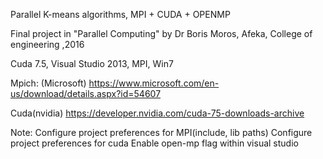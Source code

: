 Parallel K-means algorithms, MPI + CUDA + OPENMP

Final project in "Parallel Computing" by Dr Boris Moros, Afeka, College of engineering ,2016

Cuda 7.5, 
Visual Studio 2013, 
MPI, 
Win7

Mpich: (Microsoft)
https://www.microsoft.com/en-us/download/details.aspx?id=54607

Cuda(nvidia)
https://developer.nvidia.com/cuda-75-downloads-archive

Note:
Configure project preferences for MPI(include, lib paths)
Configure project preferences for cuda
Enable open-mp flag within visual studio
